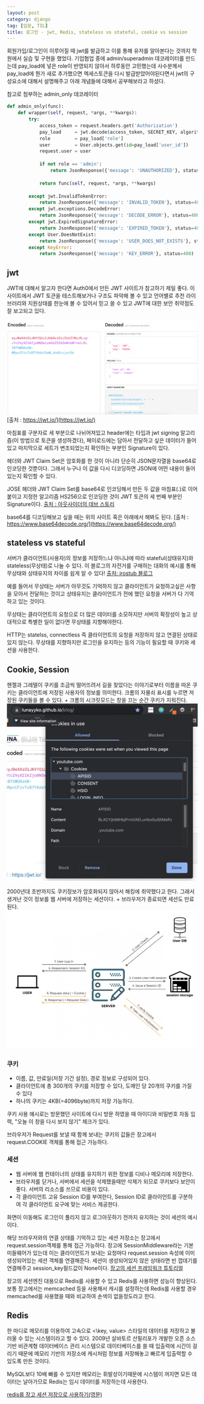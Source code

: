 ```yaml
---
layout: post
category: django
tag: [입문, TIL]
title: 로그인 - jwt, Redis, stateless vs stateful, cookie vs session 
---
```


회원가입/로그인이 이루어질 때 jwt를 발급하고 이를 통해 유저를 알아본다는 것까지 학원에서 실습 및 구현을 했었다. 기업협업 중에 admin/superadmin 데코레이터를 만드는데 pay_load에 넣은 role이 반영되지 않아서 하루동안 고민했는데 사수분께서 pay_load에 뭔가 새로 추가했으면 엑세스토큰을 다시 발급받았어야된다면서 jwt의 구성요소에 대해서 설명해주고 아래 개념들에 대해서 공부해보라고 하셨다.

참고로 첨부하는 admin_only 데코레이터
```python
def admin_only(func):
    def wrapper(self, request, *args, **kwargs):
        try:
            access_token = request.headers.get('Authorization')
            pay_load     = jwt.decode(access_token, SECRET_KEY, algorithms=[ALGORITHM])
            role         = pay_load['role']
            user         = User.objects.get(id=pay_load['user_id'])
            request.user = user
            
            if not role == 'admin':
                return JsonResponse({'message': 'UNAUTHORIZED'}, status=401)

            return func(self, request, *args, **kwargs)

        except jwt.InvalidTokenError:
            return JsonResponse({'message': 'INVALID_TOKEN'}, status=401)
        except jwt.exceptions.DecodeError:
            return JsonResponse({'message': 'DECODE_ERROR'}, status=400)
        except jwt.ExpiredSignatureError:
            return JsonResponse({'message': 'EXPIRED_TOKEN'}, status=401)
        except User.DoesNotExist:
            return JsonResponse({'message': 'USER_DOES_NOT_EXISTS'}, status=401)
        except KeyError:
            return JsonResponse({'message': 'KEY_ERROR'}, status=400)
```

## jwt

JWT에 대해서 알고자 한다면 Auth0에서 만든 JWT 사이트가 참고하기 제일 좋다. 이 사이트에서 JWT 토큰을 테스트해보거나 구조도 파악해 볼 수 있고 언어별로 추천 라이브러리와 지원상태를 한눈에 볼 수 있어서 믿고 쓸 수 있고 JWT에 대한 보안 취약점도 잘 보고되고 있다. 

![jwt구성요소](/public/img/jwt.png)  
[출처 : https://jwt.io/](https://jwt.io/) 

마침표를 구분자로 세 부분으로 나뉘어져있고 header에는 타입과 jwt signing 알고리즘(이 방법으로 토큰을 생성하겠다), 페이로드에는 담아서 전달하고 싶은 데이터가 들어있고 마지막으로 세트가 변조되었는지 확인하는 부분인 Signature이 있다.  
 
헤더와 JWT Claim Set은 암호화를 한 것이 아니라 단순히 JSON문자열을 base64로 인코딩한 것뿐이다. 그래서 누구나 이 값을 다시 디코딩하면 JSON에 어떤 내용이 들어있는지 확인할 수 있다. 

JOSE 헤더와 JWT Claim Set를 base64로 인코딩해서 만든 두 값을 마침표(.)로 이어 붙이고 지정한 알고리즘 HS256으로 인코딩한 것이 JWT 토큰의 세 번째 부분인 Signature이다. 
[출처 : 아웃사이더의 데브 스토리](https://blog.outsider.ne.kr/1160)

base64를 디코딩해보고 싶을 때는 위의 사이트 혹은 아래에서 해봐도 된다.
[출처 : https://www.base64decode.org/](https://www.base64decode.org/)

## stateless vs stateful

서버가 클라이언트(사용자)의 정보를 저장하느냐 아니냐에 따라 stateful(상태유지)와 stateless(무상태)로 나눌 수 있다. 이 블로그의 자전거를 구매하는 대화의 예시를 통해 무상태와 상태유지의 차이를 쉽게 알 수 있다! [출처: irostub 블로그](https://irostub.github.io/web/stateful-stateless/) 

예를 들어서 무상태는 서버가 아무것도 기억하지 않고 클라이언트가 요청하고싶은 사항을 모아서 전달하는 것이고 상태유지는 클라이언트가 전에 했던 요청을 서버가 다 기억하고 있는 것이다.

무상태는 클라이언트의 요청으로 더 많은 데이터를 소모하지만 서버의 확장성이 높고 상대적으로 특별한 일이 없다면 무상태를 지향해야한다. 

HTTP는 statelss, connectless 즉 클라이언트의 요청을 저장하지 않고 연결된 상태로 있지 않는다. 무상태를 지향하지만 로그인을 유지하는 등의 기능이 필요할 때 쿠키와 세션을 사용한다.  

## Cookie, Session

헨젤과 그레텔이 쿠키를 조금씩 떨어뜨려서 길을 찾았다는 이야기로부터 이름을 따온 쿠키는 클라이언트에 저장된 사용자의 정보를 의미한다. 크롬의 자물쇠 표시를 누르면 저장된 쿠키들을 볼 수 있다. + 크롬의 시크릿모드는 창을 끄는 순간 쿠키가 지워진다. 
![쿠키](/public/img/cookie.png)

2000년대 초반까지도 쿠키정보가 암호화되지 않아서 해킹에 취약했다고 한다. 그래서 생겨난 것이 정보를 웹 서버에 저장하는 세션이다. + 브라우저가 종료되면 세션도 만료된다. 
![쿠키와 세션](/public/img/session.png)

### 쿠키

- 이름, 값, 만료일(저장 기간 설정), 경로 정보로 구성되어 있다.
- 클라이언트에 총 300개의 쿠키를 저장할 수 있다, 도메인 당 20개의 쿠키를 가질 수 있다
- 하나의 쿠키는 4KB(=4096byte)까지 저장 가능하다.

쿠키 사용 예시로는 방문했던 사이트에 다시 방문 하였을 때 아이디와 비밀번호 자동 입력, "오늘 이 창을 다시 보지 않기" 체크가 있다. 

브라우저가 Request를 보낼 때 함께 보내는 쿠키의 값들은 장고에서 request.COOKIE 객체를 통해 접근 가능하다.

### 세션

- 웹 서버에 웹 컨테이너의 상태를 유지하기 위한 정보를 디비나 메모리에 저장한다.
- 브라우저를 닫거나, 서버에서 세션을 삭제했을때만 삭제가 되므로 쿠키보다 보안이 좋다. 서버의 리소스를 쓰므로 비용이 있다.
- 각 클라이언트 고유 Session ID를 부여한다, Session ID로 클라이언트를 구분하여 각 클라이언트 요구에 맞는 서비스 제공한다.

화면이 이동해도 로그인이 풀리지 않고 로그아웃하기 전까지 유지하는 것이 세션의 예시이다. 

해당 브라우저와의 연결 상태를 기억하고 있는 세션 저장소는 장고에서 request.session객체를 통해 접근 가능하다. 장고에 SessionMiddleware라는 기본 미들웨어가 있는데 이는 클라이언트가 보내는 요청마다 request.session 속성에 이미 생성되어있는 세션 객체를 연결해준다. 세션이 생성되어있지 않은 상태라면 빈 껍데기를 연결해주고 session_key필드값이 None이다.
[장고의 세션 프레임워크 튜토리얼](https://developer.mozilla.org/ko/docs/Learn/Server-side/Django/Sessions)

장고의 세션엔진 대용으로 Redis를 사용할 수 있고 Redis를 사용하면 성능이 향상된다. 보통 장고에서는 memcached 등을 사용해서 캐시를 설정하는데 Redis를 사용할 경우 memcached를 사용했을 때와 비교하여 손색이 없을정도라고 한다.
## Redis

한 마디로 메모리를 이용하여 고속으로 <\key, value> 스타일의 데이터를 저장하고 불러올 수 있는 시스템이라고 할 수 있다. 2009년 살바토르 산필리포가 개발한 오픈 소스 기반 비관계형 데이터베이스 관리 시스템으로 데이터베이스를 쓸 때 입출력에 시간이 걸리기 때문에 메모리 기반의 저장소에 캐시처럼 정보를 저장해놓고 빠르게 입출력할 수 있도록 만든 것이다.

MySQL보다 10배 빠를 수 있지만 메모리는 휘발성이기때문에 시스템이 꺼지면 모든 데이터는 날아가므로 Redis는 임시 데이터를 저장하는데 사용한다. 

[redis를 장고 세션 저장으로 사용하기(영문)](https://michal.karzynski.pl/blog/2013/07/14/using-redis-as-django-session-store-and-cache-backend/)
